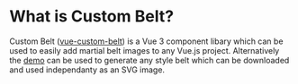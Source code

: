 # What is Custom Belt?

Custom Belt ([vue-custom-belt](https://github.com/jeffholst/vue-custom-belt))
is a Vue 3 component libary which can be used to easily add martial belt images
to any Vue.js project. Alternatively the [demo](/demo) can be used to generate
any style belt which can be downloaded and used independanty as an SVG image.

<template style="display: inline;">
  <RandomBelt :show-refresh="true" style="padding-top: 50px; max-width: 600px;">
  Random sample belt
  </RandomBelt>
</template>

<script setup lang="ts">
import RandomBelt from '../components/RandomBelt.vue';
</script>
